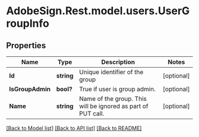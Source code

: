 # AdobeSign.Rest.model.users.UserGroupInfo
## Properties

Name | Type | Description | Notes
------------ | ------------- | ------------- | -------------
**Id** | **string** | Unique identifier of the group | [optional] 
**IsGroupAdmin** | **bool?** | True if user is group admin. | [optional] 
**Name** | **string** | Name of the group. This will be ignored as part of PUT call. | [optional] 

[[Back to Model list]](../README.md#documentation-for-models) [[Back to API list]](../README.md#documentation-for-api-endpoints) [[Back to README]](../README.md)

